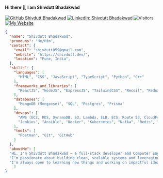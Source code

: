 #### Hi there 👋, I am Shivdutt Bhadakwad 
[![GitHub Shivdutt Bhadakwad](https://img.shields.io/github/followers/shivdutt-B?label=Follow%20Me&style=social&color=8144e5)](https://github.com/shivdutt-B)
[![LinkedIn: Shivdutt Bhadakwad](https://img.shields.io/badge/LinkedIn%20Profile-Shivdutt%20Bhadakwad-blue?style=flat&logo=linkedin&logoColor=white&link=https://www.linkedin.com/in/shivdutt-bhadakwad-07a462280/)](https://www.linkedin.com/in/shivdutt-bhadakwad-07a462280/)
![Visitors](https://komarev.com/ghpvc/?username=shivdutt-B&style=flat&color=green)
[![My Website](https://img.shields.io/badge/Visit%20My%20Website-Website-purple?style=flat&logo=internet-explorer&logoColor=white&link=https://shivdutt.netlify.app/)](https://shivdutt.dev/) 

```json
{
  "name": "Shivdutt Bhadakwad",
  "pronouns": "He/Him",
  "contact": {
    "email": "shivdutt059@gmail.com",
    "website": "https://shivdutt.dev/",
    "location": "Pune, India",
  },
  "skills": {
    "languages": [
      "HTML", "CSS", "JavaScript", "TypeScript", "Python", "C++"
    ],
    "frameworks_and_libraries": [
      "ReactJS", "NodeJS", "ExpressJS", "TailwindCSS", "Recoil", "Redux", "Socket.IO"
    ],
    "databases": [
      "MongoDB (Mongoose)", "SQL", "Postgres", "Prisma"
    ],
    "devops": [
      "AWS (EC2, RDS, DynamoDB, S3, Lambda, ELB, ECS, Route 53, CloudFront)",
      "Jenkins", "Ansible", "Docker", "Kubernetes", "Kafka", "Redis", "Nginx"
    ],
    "tools": [
      "Postman", "Git", "GitHub"
    ]
  },
  "aboutMe": [
  "Hi, I'm Shivdutt Bhadakwad — a full-stack developer and Computer Engineering student based in Pune, India.",
  "I’m passionate about building clean, scalable systems and leveraging automation to solve real-world challenges.",
  "I’m always open to learning new things and working on impactful ideas — feel free to connect!"
    ]
}
```
